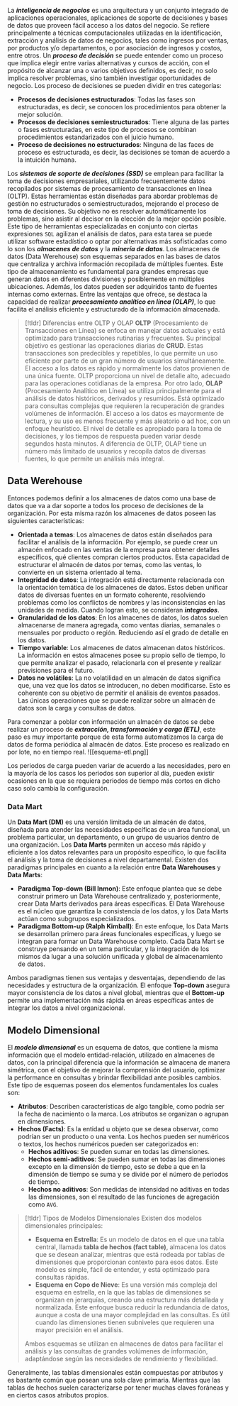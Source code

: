 La ***inteligencia de negocios*** es una arquitectura y un conjunto integrado de aplicaciones operacionales, aplicaciones de soporte de decisiones y bases de datos que proveen fácil acceso a los datos del negocio. Se refiere principalmente a técnicas computacionales utilizadas en la identificación, extracción y análisis de datos de negocios, tales como ingresos por ventas, por productos y/o departamentos, o por asociación de ingresos y costos, entre otros.
Un ***proceso de decisión*** se puede entender como un proceso que implica elegir entre varias alternativas y cursos de acción, con el propósito de alcanzar una o varios objetivos definidos, es decir, no solo implica resolver problemas, sino también investigar oportunidades de negocio. Los proceso de decisiones se pueden dividir en tres categorías:
- **Procesos de decisiones estructurados**: Todas las fases son estructuradas, es decir, se conocen los procedimientos para obtener la mejor solución.
- **Procesos de decisiones semiestructurados**: Tiene alguna de las partes o fases estructuradas, en este tipo de procesos se combinan procedimientos estandarizados con el juicio humano.
- **Proceso de decisiones no estructurados**: Ninguna de las faces de proceso es estructurada, es decir, las decisiones se toman de acuerdo a la intuición humana.

Los ***sistemas de soporte de decisiones (SSD)*** se emplean para facilitar la toma de decisiones empresariales, utilizando frecuentemente datos recopilados por sistemas de procesamiento de transacciones en línea (OLTP). Estas herramientas están diseñadas para abordar problemas de gestión no estructurados o semiestructurados, mejorando el proceso de toma de decisiones. Su objetivo no es resolver automáticamente los problemas, sino asistir al decisor en la elección de la mejor opción posible.
Este tipo de herramientas especializadas en conjunto con ciertas expresiones `SQL` agilizan el análisis de datos, para esta tarea se puede utilizar software estadístico o optar por alternativas más sofisticadas como lo son los ***almacenes de datos*** y la ***minería de datos***.
Los almacenes de datos (Data Werehouse) son esquemas separados en las bases de datos que centraliza y archiva información recopilada de múltiples fuentes. Este tipo de almacenamiento es fundamental para grandes empresas que generan datos en diferentes divisiones y posiblemente en múltiples ubicaciones. Además, los datos pueden ser adquiridos tanto de fuentes internas como externas. Entre las ventajas que ofrece, se destaca la capacidad de realizar ***procesamiento analítico en línea (OLAP)***, lo que facilita el análisis eficiente y estructurado de la información almacenada.
>[!tldr] Diferencias entre OLTP y OLAP
>**OLTP** (Procesamiento de Transacciones en Línea) se enfoca en manejar datos actuales y está optimizado para transacciones rutinarias y frecuentes. Su principal objetivo es gestionar las operaciones diarias de **CRUD**. Estas transacciones son predecibles y repetibles, lo que permite un uso eficiente por parte de un gran número de usuarios simultáneamente. El acceso a los datos es rápido y normalmente los datos provienen de una única fuente. OLTP proporciona un nivel de detalle alto, adecuado para las operaciones cotidianas de la empresa.
>Por otro lado, **OLAP** (Procesamiento Analítico en Línea) se utiliza principalmente para el análisis de datos históricos, derivados y resumidos. Está optimizado para consultas complejas que requieren la recuperación de grandes volúmenes de información. El acceso a los datos es mayormente de lectura, y su uso es menos frecuente y más aleatorio o ad hoc, con un enfoque heurístico. El nivel de detalle es apropiado para la toma de decisiones, y los tiempos de respuesta pueden variar desde segundos hasta minutos. A diferencia de OLTP, OLAP tiene un número más limitado de usuarios y recopila datos de diversas fuentes, lo que permite un análisis más integral.
## Data Werehouse
Entonces podemos definir a los almacenes de datos como una base de datos que va a dar soporte a todos los proceso de decisiones de la organización. Por esta misma razón los almacenes de datos poseen las siguientes características:
- **Orientada a temas**: Los almacenes de datos están diseñados para facilitar el análisis de la información. Por ejemplo, se puede crear un almacén enfocado en las ventas de la empresa para obtener detalles específicos, qué clientes compran ciertos productos. Esta capacidad de estructurar el almacén de datos por temas, como las ventas, lo convierte en un sistema orientado al tema.
- **Integridad de datos**: La integración está directamente relacionada con la orientación temática de los almacenes de datos. Estos deben unificar datos de diversas fuentes en un formato coherente, resolviendo problemas como los conflictos de nombres y las inconsistencias en las unidades de medida. Cuando logran esto, se consideran ***integrados***.
- **Granularidad de los datos**: En los almacenes de datos, los datos suelen almacenarse de manera agregada, como ventas diarias, semanales o mensuales por producto o región. Reduciendo así el grado de detalle en los datos.
- **Tiempo variable**: Los almacenes de datos almacenan datos históricos. La información en estos almacenes posee su propio sello de tiempo, lo que permite analizar el pasado, relacionarla con el presente y realizar previsiones para el futuro.
- **Datos no volátiles**: La no volatilidad en un almacén de datos significa que, una vez que los datos se introducen, no deben modificarse. Esto es coherente con su objetivo de permitir el análisis de eventos pasados. Las únicas operaciones que se puede realizar sobre un almacén de datos son la carga y consultas de datos.

Para comenzar a poblar con información un almacén de datos se debe realizar un proceso de ***extracción, transformación y carga (ETL)***, este paso es muy importante porque de esta forma automatizamos la carga de datos de forma periódica al almacén de datos. Este proceso es realizado en por lote, no en tiempo real.
![[esquema-etl.png]]

Los periodos de carga pueden variar de acuerdo a las necesidades, pero en la mayoría de los casos los periodos son superior al día, pueden existir ocasiones en la que se requiera periodos de tiempo más cortos en dicho caso solo cambia la configuración.
### Data Mart
Un **Data Mart (DM)** es una versión limitada de un almacén de datos, diseñada para atender las necesidades específicas de un área funcional, un problema particular, un departamento, o un grupo de usuarios dentro de una organización. Los **Data Marts** permiten un acceso más rápido y eficiente a los datos relevantes para un propósito específico, lo que facilita el análisis y la toma de decisiones a nivel departamental.
Existen dos paradigmas principales en cuanto a la relación entre **Data Warehouses** y **Data Marts**:
- **Paradigma Top-down (Bill Inmon)**: Este enfoque plantea que se debe construir primero un Data Warehouse centralizado y, posteriormente, crear Data Marts derivados para áreas específicas. El Data Warehouse es el núcleo que garantiza la consistencia de los datos, y los Data Marts actúan como subgrupos especializados.
- **Paradigma Bottom-up (Ralph Kimball)**: En este enfoque, los Data Marts se desarrollan primero para áreas funcionales específicas, y luego se integran para formar un Data Warehouse completo. Cada Data Mart se construye pensando en un tema particular, y la integración de los mismos da lugar a una solución unificada y global de almacenamiento de datos.

Ambos paradigmas tienen sus ventajas y desventajas, dependiendo de las necesidades y estructura de la organización. El enfoque **Top-down** asegura mayor consistencia de los datos a nivel global, mientras que el **Bottom-up** permite una implementación más rápida en áreas específicas antes de integrar los datos a nivel organizacional.
## Modelo Dimensional
El ***modelo dimensional*** es un esquema de datos, que contiene la misma información que el modelo entidad-relación, utilizado en almacenes de datos, con la principal diferencia que la información se almacena de manera simétrica, con el objetivo de mejorar la comprensión del usuario, optimizar la performance en consultas y brindar flexibilidad ante posibles cambios. Este tipo de esquemas poseen dos elementos fundamentales los cuales son:
- **Atributos**: Describen características de algo tangible, como podría ser la fecha de nacimiento o la marca. Los atributos se organizan o agrupan en dimensiones.
- **Hechos (Facts)**: Es la entidad u objeto que se desea observar, como podrían ser un producto o una venta. Los hechos pueden ser numéricos o textos, los hechos numéricos pueden ser categorizados en:
	- **Hechos aditivos**: Se pueden sumar en todas las dimensiones.
	- **Hechos semi-aditivos**: Se pueden sumar en todas las dimensiones excepto en la dimensión de tiempo, esto se debe a que en la dimensión de tiempo se suma y se divide por el número de periodos de tiempo.
	- **Hechos no aditivos**: Son medidas de intensidad no aditivas en todas las dimensiones, son el resultado de las funciones de agregación como `AVG`.

>[!tldr] Tipos de Modelos Dimensionales
>Existen dos modelos dimensionales principales:
>
>- **Esquema en Estrella**: Es un modelo de datos en el que una tabla central, llamada **tabla de hechos (fact table)**, almacena los datos que se desean analizar, mientras que está rodeada por tablas de dimensiones que proporcionan contexto para esos datos. Este modelo es simple, fácil de entender, y está optimizado para consultas rápidas.
>- **Esquema en Copo de Nieve**: Es una versión más compleja del esquema en estrella, en la que las tablas de dimensiones se organizan en jerarquías, creando una estructura más detallada y normalizada. Este enfoque busca reducir la redundancia de datos, aunque a costa de una mayor complejidad en las consultas. Es útil cuando las dimensiones tienen subniveles que requieren una mayor precisión en el análisis.
> 
>Ambos esquemas se utilizan en almacenes de datos para facilitar el análisis y las consultas de grandes volúmenes de información, adaptándose según las necesidades de rendimiento y flexibilidad.

Generalmente, las tablas dimensionales están compuestas por atributos y es bastante común que posean una sola clave primaria. Mientras que las tablas de hechos suelen caracterizarse por tener muchas claves foráneas y en ciertos casos atributos propios.
